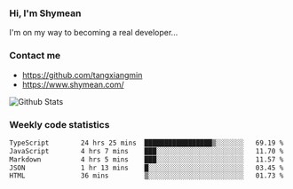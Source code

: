 ### Hi, I'm Shymean

I'm on my way to becoming a real developer...

### Contact me

- <https://github.com/tangxiangmin>
- <https://www.shymean.com/>

![Github Stats](https://github-readme-stats.vercel.app/api?username=tangxiangmin&show_icons=true&theme=dark)


###  Weekly code statistics

<!--START_SECTION:waka-->

```txt
TypeScript        24 hrs 25 mins  █████████████████▒░░░░░░░   69.19 %
JavaScript        4 hrs 7 mins    ███░░░░░░░░░░░░░░░░░░░░░░   11.70 %
Markdown          4 hrs 5 mins    ███░░░░░░░░░░░░░░░░░░░░░░   11.57 %
JSON              1 hr 13 mins    █░░░░░░░░░░░░░░░░░░░░░░░░   03.45 %
HTML              36 mins         ▒░░░░░░░░░░░░░░░░░░░░░░░░   01.73 %
```

<!--END_SECTION:waka-->